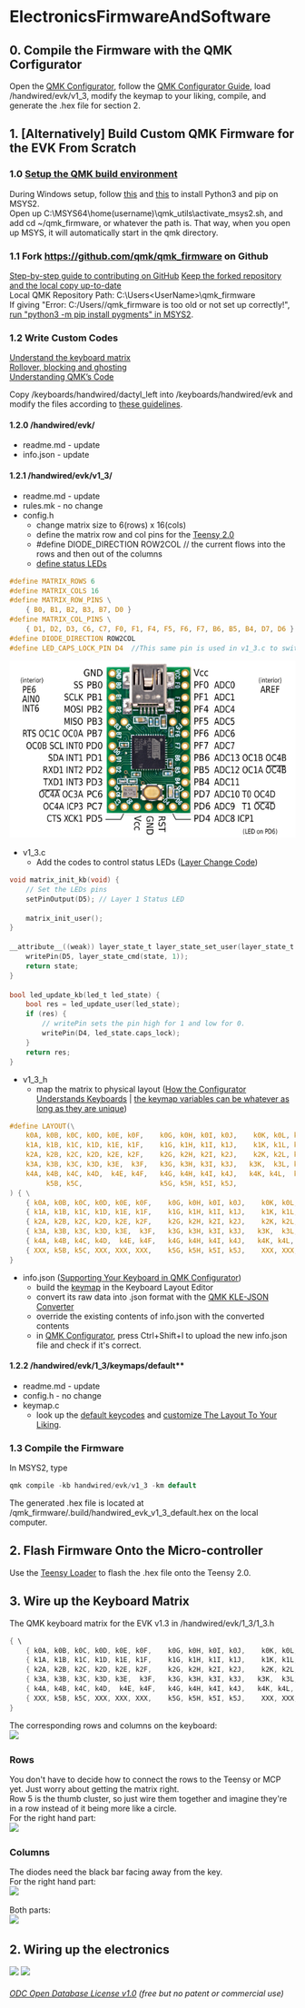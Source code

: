 # ElectronicsFirmwareAndSoftware

## 0. Compile the Firmware with the QMK Corfigurator 
Open the [QMK Configurator](https://config.qmk.fm/#/handwired/evk/v1_3/LAYOUT), follow the [QMK Configurator Guide](https://docs.qmk.fm/#/newbs_building_firmware_configurator), load /handwired/evk/v1_3, modify the keymap to your liking, compile, and generate the .hex file for section 2.


## 1. [Alternatively] Build Custom QMK Firmware for the EVK From Scratch
### 1.0 [Setup the QMK build environment](https://docs.qmk.fm/#/newbs_getting_started)  
During Windows setup, follow [this](https://stackoverflow.com/questions/41932407/which-python-should-i-install-and-how-when-using-msys2) and [this](https://stackoverflow.com/questions/48087004/installing-pip-on-msys) to install Python3 and pip on MSYS2.  
Open up C:\MSYS64\home\(username)\qmk_utils\activate_msys2.sh, and add cd ~/qmk_firmware, or whatever the path is. That way, when you open up MSYS, it will automatically start in the qmk directory.

### 1.1 Fork https://github.com/qmk/qmk_firmware on Github
[Step-by-step guide to contributing on GitHub](https://www.dataschool.io/how-to-contribute-on-github/)
[Keep the forked repository and the local copy up-to-date](https://www.earthdatascience.org/courses/intro-to-earth-data-science/git-github/github-collaboration/update-github-repositories-with-changes-by-others/)  
Local QMK Repository Path: C:\Users\<UserName>\qmk_firmware  
If giving "Error: C:/Users/<UserName>/qmk_firmware is too old or not set up correctly!", [run "python3 -m pip install pygments" in MSYS2](https://github.com/qmk/qmk_firmware/issues/10602).

### 1.2 Write Custom Codes
[Understand the keyboard matrix](https://www.dribin.org/dave/keyboard/one_html/)  
[Rollover, blocking and ghosting](https://deskthority.net/wiki/Rollover,_blocking_and_ghosting)  
[Understanding QMK’s Code](https://docs.qmk.fm/#/understanding_qmk?id=matrix-to-physical-layout-map)  
  
Copy /keyboards/handwired/dactyl_left into /keyboards/handwired/evk and modify the files according to [these guidelines](https://docs.qmk.fm/#/hardware_keyboard_guidelines?id=custom-keyboard-programming).  
  
#### 1.2.0 /handwired/evk/
* readme.md - update   
* info.json - update 

#### 1.2.1 /handwired/evk/v1_3/    
* readme.md - update   
* rules.mk - no change  
* config.h  
  * change matrix size to 6(rows) x 16(cols) 
  * define the matrix row and col pins for the [Teensy 2.0](https://www.pjrc.com/teensy/pinout.html)
  * #define DIODE_DIRECTION ROW2COL // the current flows into the rows and then out of the columns  
  * [define status LEDs](https://docs.qmk.fm/#/feature_led_indicators?id=configuration-options)
```c
#define MATRIX_ROWS 6
#define MATRIX_COLS 16
#define MATRIX_ROW_PINS \
    { B0, B1, B2, B3, B7, D0 }
#define MATRIX_COL_PINS \
    { D1, D2, D3, C6, C7, F0, F1, F4, F5, F6, F7, B6, B5, B4, D7, D6 }
#define DIODE_DIRECTION ROW2COL
#define LED_CAPS_LOCK_PIN D4  //This same pin is used in v1_3.c to switch the LED on/off
```  
![Teensy 2.0 Pinout in C Language](Images/pinout2a.png)

* v1_3.c
  * Add the codes to control status LEDs ([Layer Change Code](https://docs.qmk.fm/#/custom_quantum_functions?id=layer-change-code))
```c
void matrix_init_kb(void) {
    // Set the LEDs pins
    setPinOutput(D5); // Layer 1 Status LED

    matrix_init_user();
}

__attribute__((weak)) layer_state_t layer_state_set_user(layer_state_t state) {
    writePin(D5, layer_state_cmd(state, 1));
    return state;
}

bool led_update_kb(led_t led_state) {
    bool res = led_update_user(led_state);
    if (res) {
        // writePin sets the pin high for 1 and low for 0.
        writePin(D4, led_state.caps_lock);
    }
    return res;
}
```

* v1_3_h    
  * map the matrix to physical layout ([How the Configurator Understands Keyboards](https://docs.qmk.fm/#/reference_configurator_support?id=how-the-configurator-understands-keyboards) | [the keymap variables can be whatever as long as they are unique](https://www.reddit.com/r/olkb/comments/42ohxz/crazy_columns_and_tons_of_keys_with_qmk/?utm_source=amp&utm_medium=&utm_content=post_body))
```c
#define LAYOUT(\
    k0A, k0B, k0C, k0D, k0E, k0F,    k0G, k0H, k0I, k0J,    k0K, k0L, k0M, k0N, k0O, k0P, \
    k1A, k1B, k1C, k1D, k1E, k1F,    k1G, k1H, k1I, k1J,    k1K, k1L, k1M, k1N, k1O, k1P, \
    k2A, k2B, k2C, k2D, k2E, k2F,    k2G, k2H, k2I, k2J,    k2K, k2L, k2M, k2N, k2O, k2P, \
    k3A, k3B, k3C, k3D, k3E,  k3F,   k3G, k3H, k3I, k3J,   k3K,  k3L, k3M, k3N, k3O, k3P, \
    k4A, k4B, k4C, k4D,  k4E, k4F,   k4G, k4H, k4I, k4J,   k4K, k4L,  k4M, k4N, k4O, k4P, \
         k5B, k5C,                   k5G, k5H, k5I, k5J,                   k5N, k5O       \
) { \
    { k0A, k0B, k0C, k0D, k0E, k0F,    k0G, k0H, k0I, k0J,    k0K, k0L, k0M, k0N, k0O, k0P }, \
    { k1A, k1B, k1C, k1D, k1E, k1F,    k1G, k1H, k1I, k1J,    k1K, k1L, k1M, k1N, k1O, k1P }, \
    { k2A, k2B, k2C, k2D, k2E, k2F,    k2G, k2H, k2I, k2J,    k2K, k2L, k2M, k2N, k2O, k2P }, \
    { k3A, k3B, k3C, k3D, k3E,  k3F,   k3G, k3H, k3I, k3J,   k3K,  k3L, k3M, k3N, k3O, k3P }, \
    { k4A, k4B, k4C, k4D,  k4E, k4F,   k4G, k4H, k4I, k4J,   k4K, k4L,  k4M, k4N, k4O, k4P }, \
    { XXX, k5B, k5C, XXX, XXX, XXX,    k5G, k5H, k5I, k5J,    XXX, XXX, XXX, k5N, k5O, XXX } \
}
```

* info.json ([Supporting Your Keyboard in QMK Configurator](https://docs.qmk.fm/#/reference_configurator_support))
  * build the [keymap](../Keymap) in the Keyboard Layout Editor
  * convert its raw data into .json format with the [QMK KLE-JSON Converter](https://qmk.fm/converter/) 
  * override the existing contents of info.json with the converted contents 
  * in [QMK Configurator](https://config.qmk.fm/), press Ctrl+Shift+I to upload the new info.json file and check if it's correct.

#### 1.2.2 /handwired/evk/1_3/keymaps/default**
* readme.md - update
* config.h - no change
* keymap.c 
  * look up the [default keycodes](https://docs.qmk.fm/#/faq_keymap?id=what-are-the-default-keycodes) and [customize The Layout To Your Liking](https://docs.qmk.fm/#/newbs_building_firmware?id=customize-the-layout-to-your-liking).  

### 1.3 Compile the Firmware 
In MSYS2, type
```c
qmk compile -kb handwired/evk/v1_3 -km default
```
The generated .hex file is located at /qmk_firmware/.build/handwired_evk_v1_3_default.hex on the local computer.   

  

## 2. Flash Firmware Onto the Micro-controller
Use the [Teensy Loader](https://www.pjrc.com/teensy/loader_win10.html) to flash the .hex file onto the Teensy 2.0.

  
  
## 3. Wire up the Keyboard Matrix  
The QMK keyboard matrix for the EVK v1.3 in /handwired/evk/1_3/1_3.h   

```c
{ \
    { k0A, k0B, k0C, k0D, k0E, k0F,    k0G, k0H, k0I, k0J,    k0K, k0L, k0M, k0N, k0O, k0P }, \
    { k1A, k1B, k1C, k1D, k1E, k1F,    k1G, k1H, k1I, k1J,    k1K, k1L, k1M, k1N, k1O, k1P }, \
    { k2A, k2B, k2C, k2D, k2E, k2F,    k2G, k2H, k2I, k2J,    k2K, k2L, k2M, k2N, k2O, k2P }, \
    { k3A, k3B, k3C, k3D, k3E,  k3F,   k3G, k3H, k3I, k3J,   k3K,  k3L, k3M, k3N, k3O, k3P }, \
    { k4A, k4B, k4C, k4D,  k4E, k4F,   k4G, k4H, k4I, k4J,   k4K, k4L,  k4M, k4N, k4O, k4P }, \
    { XXX, k5B, k5C, XXX, XXX, XXX,    k5G, k5H, k5I, k5J,    XXX, XXX, XXX, k5N, k5O, XXX } \
}

``` 

The corresponding rows and columns on the keyboard:  
<img src="./Images/EVKv1.2_Keymapping.jpg"> 

### Rows
You don't have to decide how to connect the rows to the Teensy or MCP yet. Just worry about getting the matrix right.  
Row 5 is the thumb cluster, so just wire them together and imagine they're in a row instead of it being more like a circle.  
For the right hand part:  
<img src="./Images/RightHandRowWiring.jpg"> 

### Columns
The diodes need the black bar facing away from the key.  
For the right hand part:  
<img src="./Images/RightHandMatrix.jpg"> 

Both parts:  
<img src="./Images/BothHandMatrices.jpg"> 


## 2. Wiring up the electronics
<img src="./Images/dactyl-circuit-diagram.png">  
 
<img src="./Images/FullWiring.jpg"> 






  

###### [ODC Open Database License v1.0](https://choosealicense.com/appendix/)  (free but no patent or commercial use)